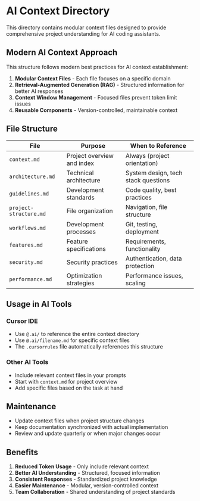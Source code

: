 # AI Context Directory

This directory contains modular context files designed to provide comprehensive project understanding for AI coding assistants.

## Modern AI Context Approach

This structure follows modern best practices for AI context establishment:

1. **Modular Context Files** - Each file focuses on a specific domain
2. **Retrieval-Augmented Generation (RAG)** - Structured information for better AI responses
3. **Context Window Management** - Focused files prevent token limit issues
4. **Reusable Components** - Version-controlled, maintainable context

## File Structure

| File | Purpose | When to Reference |
|------|---------|-------------------|
| `context.md` | Project overview and index | Always (project orientation) |
| `architecture.md` | Technical architecture | System design, tech stack questions |
| `guidelines.md` | Development standards | Code quality, best practices |
| `project-structure.md` | File organization | Navigation, file structure |
| `workflows.md` | Development processes | Git, testing, deployment |
| `features.md` | Feature specifications | Requirements, functionality |
| `security.md` | Security practices | Authentication, data protection |
| `performance.md` | Optimization strategies | Performance issues, scaling |

## Usage in AI Tools

### Cursor IDE
- Use `@.ai/` to reference the entire context directory
- Use `@.ai/filename.md` for specific context files
- The `.cursorrules` file automatically references this structure

### Other AI Tools
- Include relevant context files in your prompts
- Start with `context.md` for project overview
- Add specific files based on the task at hand

## Maintenance

- Update context files when project structure changes
- Keep documentation synchronized with actual implementation
- Review and update quarterly or when major changes occur

## Benefits

1. **Reduced Token Usage** - Only include relevant context
2. **Better AI Understanding** - Structured, focused information
3. **Consistent Responses** - Standardized project knowledge
4. **Easier Maintenance** - Modular, version-controlled context
5. **Team Collaboration** - Shared understanding of project standards